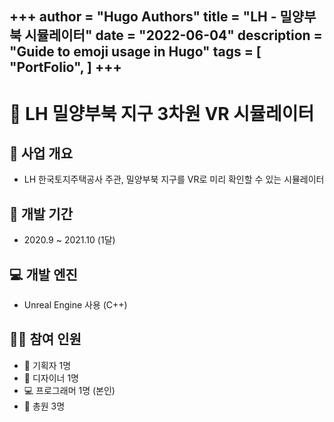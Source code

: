 +++
author = "Hugo Authors"
title = "LH - 밀양부북 시뮬레이터"
date = "2022-06-04"
description = "Guide to emoji usage in Hugo"
tags = [
    "PortFolio",
]
+++
-----------------------------------------------
# :ship: LH 밀양부북 지구 3차원 VR 시뮬레이터  
## :butterfly: 사업 개요
* LH 한국토지주택공사 주관, 밀양부북 지구를 VR로 미리 확인할 수 있는 시뮬레이터  

## :calendar: 개발 기간
* 2020.9 ~ 2021.10 (1달)  

## :computer: 개발 엔진  
* Unreal Engine 사용 (C++)  

## :pouting_man: 참여 인원
- :newspaper: 기획자 1명  
- :art: 디자이너 1명
- :computer: 프로그래머 1명 (본인)  
- 🏢 총원 3명